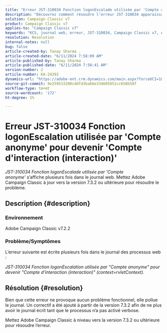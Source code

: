 ```yaml
---
title: "Erreur JST-310034 Fonction logonEscalade utilisée par 'Compte anonyme' pour devenir 'Compte d'interaction (interaction)'"
description: "Découvrez comment résoudre l’erreur JST-310034 apparaissant dans le journal web dans Adobe Campaign Classic."
solution: Campaign Classic v7
product: Campaign Classic v7
applies-to: "Campaign Classic v7"
keywords: "KCS, journal web, erreur, JST-310034, Campaign Classic v7, ACC, compte, logonEscalation"
resolution: Resolution
internal-notes: null
bug: false
article-created-by: Tanay Sharma .
article-created-date: "6/11/2024 7:58:09 AM"
article-published-by: Tanay Sharma .
article-published-date: "6/11/2024 7:58:41 AM"
version-number: 2
article-number: KA-24392
dynamics-url: "https://adobe-ent.crm.dynamics.com/main.aspx?forceUCI=1&pagetype=entityrecord&etn=knowledgearticle&id=a9940253-c827-ef11-840b-6045bd0065b6"
source-git-commit: 9e259533200cddfd3ba66e334605851cc658b58f
workflow-type: tm+mt
source-wordcount: '172'
ht-degree: 1%

---
```


# Erreur JST-310034 Fonction logonEscalation utilisée par &#39;Compte anonyme&#39; pour devenir &#39;Compte d&#39;interaction (interaction)&#39;


*JST-310034 Fonction logonEscalade utilisée par &#39;Compte anonyme&#39;* s’affiche plusieurs fois dans le journal web. Mettez Adobe Campaign Classic à jour vers la version 7.3.2 ou ultérieure pour résoudre le problème.

## Description {#description}


### Environnement

Adobe Campaign Classic v7.2.2



### Problème/Symptômes

L’erreur suivante est écrite plusieurs fois dans le journal des processus web :

*JST-310034 Fonction logonEscalation utilisée par &quot;Compte anonyme&quot; pour devenir &quot;Compte d&#39;interaction (interaction)&quot; (context=rvletContext).*


## Résolution {#resolution}


Bien que cette erreur ne provoque aucun problème fonctionnel, elle pollue le journal. Un correctif a été ajouté à partir de la version 7.3.2 afin de ne plus avoir le journal écrit tant que le processus n’a pas activé verbose.

Mettez Adobe Campaign Classic à niveau vers la version 7.3.2 ou ultérieure pour résoudre l’erreur.


